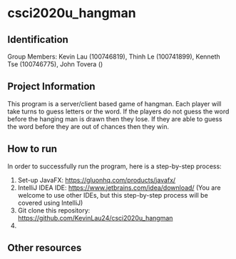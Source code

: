 # csci2020u_hangman

## Identification

Group Members: Kevin Lau (100746819), Thinh Le (100741899), Kenneth Tse (100746775), John Tovera () 

## Project Information
This program is a server/client based game of hangman. Each player will take turns to guess letters or the word. If the players do not guess the word before the hanging man is drawn then they lose. If they are able to guess the word before they are out of chances then they win.

## How to run
In order to successfully run the program, here is a step-by-step process:
1. Set-up JavaFX: https://gluonhq.com/products/javafx/
2. IntelliJ IDEA IDE: https://www.jetbrains.com/idea/download/ (You are welcome to use other IDEs, but this step-by-step process will be covered using IntelliJ)
3. Git clone this repository: https://github.com/KevinLau24/csci2020u_hangman
4. 

## Other resources

